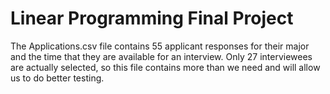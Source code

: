 # Linear Programming Final Project

The Applications.csv file contains 55 applicant responses for their major and the time that they are available for an interview. Only 27 interviewees are actually selected, so this file contains more than we need and will allow us to do better testing.
